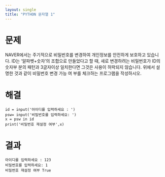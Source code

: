 ```yaml
---
layout: single
title: "PYTHON 문자열 1"
---
```


# 문제
   NAVER에서는 주기적으로 비밀번호를 변경하여 개인정보를
   안전하게 보호하고 있습니다. ID는 ‘알파벳+숫자’의 조합으로
   만들었다고 할 때, 새로 변경하려는 비밀번호가 ID의 숫자부
   분의 패턴과 3글자이상 일치한다면 그것은 사용이 허락되지
   않습니다. 위에서 설명한 것과 같이 비밀번호 변경 가능 여
   부를 체크하는 프로그램을 작성하시오.
   
# 해결   
    id = input('아이디를 입력하세요 : ')
    psw= input('비밀번호를 입력하세요: ')
    x = psw in id
    print('비밀번호 재설정 여부',x)
    
# 결과   

    아이디를 입력하세요 : 123
    비밀번호를 입력하세요: 1
    비밀번호 재설정 여부 True
